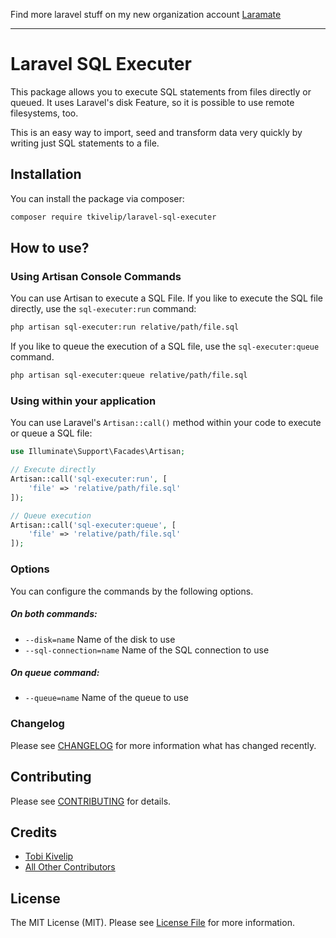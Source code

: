 Find more laravel stuff on my new organization account [Laramate](https://github.com/Laramate)
______________________________________________________________________________________________


# Laravel SQL Executer

This package allows you to execute SQL statements from files directly or queued. 
It uses Laravel's disk Feature, so it is possible to use remote filesystems, too.

This is an easy way to import, seed and transform data very quickly by writing
just SQL statements to a file. 

## Installation

You can install the package via composer:

```bash
composer require tkivelip/laravel-sql-executer
```

## How to use?

### Using Artisan Console Commands
You can use Artisan to execute a SQL File. If you like to execute the SQL file
directly, use the `sql-executer:run` command:

```bash
php artisan sql-executer:run relative/path/file.sql
```

If you like to queue the execution of a SQL file, use the 
`sql-executer:queue` command.

```bash
php artisan sql-executer:queue relative/path/file.sql
```

### Using within your application
You can use Laravel's `Artisan::call()` method within your code to execute or queue
a SQL file:

```php
use Illuminate\Support\Facades\Artisan;

// Execute directly
Artisan::call('sql-executer:run', [
    'file' => 'relative/path/file.sql'
]);

// Queue execution
Artisan::call('sql-executer:queue', [
    'file' => 'relative/path/file.sql'
]);
```

### Options
You can configure the commands by the following options.

##### On both commands:
- `--disk=name` Name of the disk to use
- `--sql-connection=name` Name of the SQL connection to use

##### On queue command:
- `--queue=name` Name of the queue to use




### Changelog

Please see [CHANGELOG](CHANGELOG.md) for more information what has changed recently.

## Contributing

Please see [CONTRIBUTING](CONTRIBUTING.md) for details.


## Credits

- [Tobi Kivelip](https://github.com/tkivelip)
- [All Other Contributors](../../contributors)

## License

The MIT License (MIT). Please see [License File](LICENSE.md) for more information.
 
